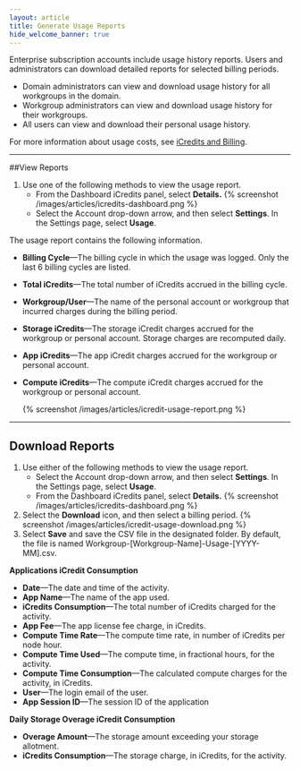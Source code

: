 ```yaml
---
layout: article
title: Generate Usage Reports
hide_welcome_banner: true
---
```



Enterprise subscription accounts include usage history reports. Users and administrators can download detailed reports for selected billing periods.

+ Domain administrators can view and download usage history for all workgroups in the domain.
+ Workgroup administrators can view and download usage history for their workgroups.
+ All users can view and download their personal usage history.

For more information about usage costs, see [iCredits and Billing](/articles/descriptive/icredits-and-billing).
 
----------------
##View Reports

1. Use one of the following methods to view the usage report.
	- From the Dashboard iCredits panel, select **Details.** {% screenshot /images/articles/icredits-dashboard.png %}
	- Select the Account drop-down arrow, and then select **Settings**. In the Settings page, select **Usage**. 
	
The usage report contains the following information.

+ **Billing Cycle**—The billing cycle in which the usage was logged. Only the last 6 billing cycles are listed.   
+ **Total iCredits**—The total number of iCredits accrued in the billing cycle.    
+ **Workgroup/User**—The name of the personal account or workgroup that incurred charges during the billing period. 
+ **Storage iCredits**—The storage iCredit charges accrued for the workgroup or personal account. Storage charges are recomputed daily.
+ **App iCredits**—The app iCredit charges accrued for the workgroup or personal account.
+ **Compute iCredits**—The compute iCredit charges accrued for the workgroup or personal account.


	{% screenshot /images/articles/icredit-usage-report.png %}
    
-------------
## Download Reports

1. Use either of the following methods to view the usage report.
	- Select the Account drop-down arrow, and then select **Settings**. In the Settings page, select **Usage**. 
	- From the Dashboard iCredits panel, select **Details.** {% screenshot /images/articles/icredits-dashboard.png %}
2. Select the **Download** icon, and then select a billing period. 
 {% screenshot /images/articles/icredit-usage-download.png %}
3. Select **Save** and save the CSV file in the designated folder. By default, the file is named Workgroup-[Workgroup-Name]-Usage-[YYYY-MM].csv.


**Applications iCredit Consumption**

+ **Date**—The date and time of the activity.
+ **App Name**—The name of the app used.
+ **iCredits Consumption**—The total number of iCredits charged for the activity.
+ **App Fee**—The app license fee charge, in iCredits.
+ **Compute Time Rate**—The compute time rate, in number of iCredits per node hour.
+ **Compute Time Used**—The compute time, in fractional hours, for the activity.
+ **Compute Time Consumption**—The calculated compute charges for the activity, in iCredits.
+ **User**—The login email of the user.
+ **App Session ID**—The session ID of the application

**Daily Storage Overage iCredit Consumption**

+ **Overage Amount**—The storage amount exceeding your storage allotment. 
+ **iCredits Consumption**—The storage charge, in iCredits, for the activity. 